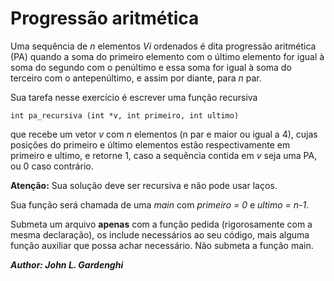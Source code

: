 # Progressão aritmética
Uma sequência de *n* elementos *Vi* ordenados é dita progressão aritmética (PA) quando a soma do primeiro elemento com o último elemento for igual à soma do segundo com o penúltimo e essa soma for igual à soma do terceiro com o antepenúltimo, e assim por diante, para *n* par.

Sua tarefa nesse exercício é escrever uma função recursiva

```int pa_recursiva (int *v, int primeiro, int ultimo)```

que recebe um vetor *v* com *n* elementos (n par e maior ou igual a 4), cujas posições do primeiro e último elementos estão respectivamente em primeiro e ultimo, e retorne 1, caso a sequência contida em *v* seja uma PA, ou 0 caso contrário.

**Atenção:**
Sua solução deve ser recursiva e não pode usar laços.

Sua função será chamada de uma *main* com *primeiro = 0* e *ultimo = n-1*.

Submeta um arquivo **apenas** com a função pedida (rigorosamente com a mesma declaração), os include necessários ao seu código, mais alguma função auxiliar que possa achar necessário. Não submeta a função main.

***Author: John L. Gardenghi***